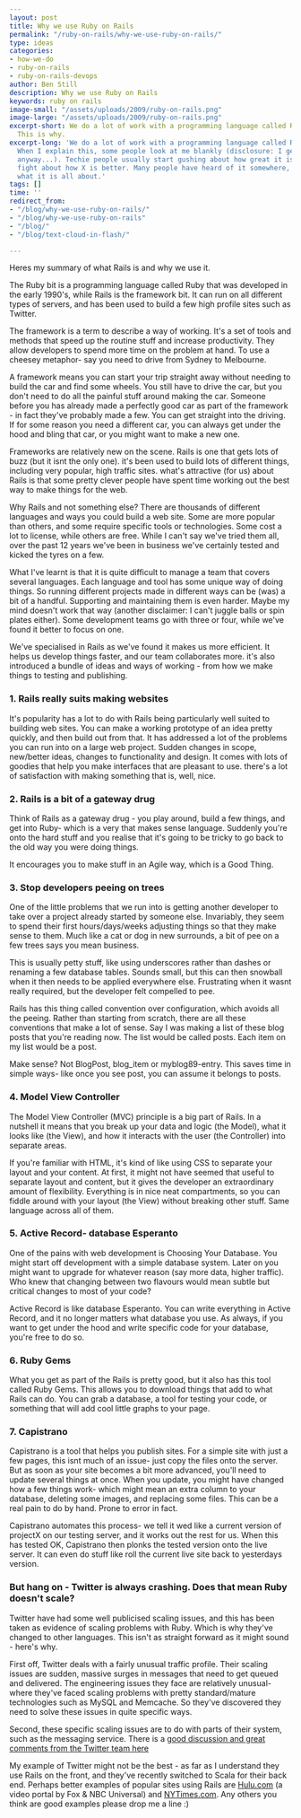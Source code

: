 ```yaml
---
layout: post
title: Why we use Ruby on Rails
permalink: "/ruby-on-rails/why-we-use-ruby-on-rails/"
type: ideas
categories:
- how-we-do
- ruby-on-rails
- ruby-on-rails-devops
author: Ben Still
description: Why we use Ruby on Rails
keywords: ruby on rails
image-small: "/assets/uploads/2009/ruby-on-rails.png"
image-large: "/assets/uploads/2009/ruby-on-rails.png"
excerpt-short: We do a lot of work with a programming language called Ruby on Rails.
  This is why.
excerpt-long: 'We do a lot of work with a programming language called Ruby on Rails.
  When I explain this, some people look at me blankly (disclosure: I get that a lot
  anyway...). Techie people usually start gushing about how great it is, or want a
  fight about how X is better. Many people have heard of it somewhere, but are unsure
  what it is all about.'
tags: []
time: ''
redirect_from:
- "/blog/why-we-use-ruby-on-rails/"
- "/blog/why-we-use-ruby-on-rails"
- "/blog/"
- "/blog/text-cloud-in-flash/"

---
```

Heres my summary of what Rails is and why we use it.

The Ruby bit is a programming language called Ruby that was developed in the early 1990's, while Rails is the framework bit. It can run on all different types of servers, and has been used to build a few high profile sites such as Twitter.

The framework is a term to describe a way of working. It's a set of tools and methods that speed up the routine stuff and increase productivity. They allow developers to spend more time on the problem at hand. To use a cheesey metaphor- say you need to drive from Sydney to Melbourne.

A framework means you can start your trip straight away without needing to build the car and find some wheels. You still have to drive the car, but you don't need to do all the painful stuff around making the car. Someone before you has already made a perfectly good car as part of the framework - in fact they've probably made a few. You can get straight into the driving. If for some reason you need a different car, you can always get under the hood and bling that car, or you might want to make a new one.

Frameworks are relatively new on the scene. Rails is one that gets lots of buzz (but it isnt the only one). it's been used to build lots of different things, including very popular, high traffic sites. what's attractive (for us) about Rails is that some pretty clever people have spent time working out the best way to make things for the web.

Why Rails and not something else? There are thousands of different languages and ways you could build a web site. Some are more popular than others, and some require specific tools or technologies. Some cost a lot to license, while others are free. While I can't say we've tried them all, over the past 12 years we've been in business we've certainly tested and kicked the tyres on a few.

What I've learnt is that it is quite difficult to manage a team that covers several languages. Each language and tool has some unique way of doing things. So running different projects made in different ways can be (was) a bit of a handful. Supporting and maintaining them is even harder. Maybe my mind doesn't work that way (another disclaimer: I can't juggle balls or spin plates either). Some development teams go with three or four, while we've found it better to focus on one.

We've specialised in Rails as we've found it makes us more efficient. It helps us develop things faster, and our team collaborates more. it's also introduced a bundle of ideas and ways of working - from how we make things to testing and publishing.

### 1. Rails **really** suits making websites

It's popularity has a lot to do with Rails being particularly well suited to building web sites. You can make a working prototype of an idea pretty quickly, and then build out from that. It has addressed a lot of the problems you can run into on a large web project. Sudden changes in scope, new/better ideas, changes to functionality and design. It comes with lots of goodies that help you make interfaces that are pleasant to use. there's a lot of satisfaction with making something that is, well, nice.

### 2. Rails is a bit of a gateway drug

Think of Rails as a gateway drug - you play around, build a few things, and get into Ruby- which is a very that makes sense language. Suddenly you're onto the hard stuff and you realise that it's going to be tricky to go back to the old way you were doing things.

It encourages you to make stuff in an Agile way, which is a Good Thing.

### 3. Stop developers peeing on trees

One of the little problems that we run into is getting another developer to take over a project already started by someone else. Invariably, they seem to spend their first hours/days/weeks adjusting things so that they make sense to them. Much like a cat or dog in new surrounds, a bit of pee on a few trees says you mean business.

This is usually petty stuff, like using underscores rather than dashes or renaming a few database tables. Sounds small, but this can then snowball when it then needs to be applied everywhere else. Frustrating when it wasnt really required, but the developer felt compelled to pee.

Rails has this thing called convention over configuration, which avoids all the peeing. Rather than starting from scratch, there are all these conventions that make a lot of sense. Say I was making a list of these blog posts that you're reading now. The list would be called posts. Each item on my list would be a post.

Make sense? Not BlogPost, blog_item or myblog89-entry. This saves time in simple ways- like once you see post, you can assume it belongs to posts.

### 4. Model View Controller

The Model View Controller (MVC) principle is a big part of Rails. In a nutshell it means that you break up your data and logic (the Model), what it looks like (the View), and how it interacts with the user (the Controller) into separate areas.

If you're familiar with HTML, it's kind of like using CSS to separate your layout and your content. At first, it might not have seemed that useful to separate layout and content, but it gives the developer an extraordinary amount of flexibility. Everything is in nice neat compartments, so you can fiddle around with your layout (the View) without breaking other stuff. Same language across all of them.

### 5. Active Record- database Esperanto

One of the pains with web development is Choosing Your Database. You might start off development with a simple database system. Later on you might want to upgrade for whatever reason (say more data, higher traffic). Who knew that changing between two flavours would mean subtle but critical changes to most of your code?

Active Record is like database Esperanto. You can write everything in Active Record, and it no longer matters what database you use. As always, if you want to get under the hood and write specific code for your database, you're free to do so.

### 6. Ruby Gems

What you get as part of the Rails is pretty good, but it also has this tool called Ruby Gems. This allows you to download things that add to what Rails can do. You can grab a database, a tool for testing your code, or something that will add cool little graphs to your page.

### 7. Capistrano

Capistrano is a tool that helps you publish sites. For a simple site with just a few pages, this isnt much of an issue- just copy the files onto the server. But as soon as your site becomes a bit more advanced, you'll need to update several things at once. When you update, you might have changed how a few things work- which might mean an extra column to your database, deleting some images, and replacing some files. This can be a real pain to do by hand. Prone to error in fact.

Capistrano automates this process- we tell it wed like a current version of projectX on our testing server, and it works out the rest for us. When this has tested OK, Capistrano then plonks the tested version onto the live server. It can even do stuff like roll the current live site back to yesterdays version.

### But hang on - Twitter is always crashing. Does that mean Ruby doesn't scale?

Twitter have had some well publicised scaling issues, and this has been taken as evidence of scaling problems with Ruby. Which is why they've changed to other languages. This isn't as straight forward as it might sound - here's why.

First off, Twitter deals with a fairly unusual traffic profile. Their scaling issues are sudden, massive surges in messages that need to get queued and delivered. The engineering issues they face are relatively unusual- where they've faced scaling problems with pretty standard/mature technologies such as MySQL and Memcache. So they've discovered they need to solve these issues in quite specific ways.

Second, these specific scaling issues are to do with parts of their system, such as the messaging service. There is a [good discussion and great comments from the Twitter team here](https://unlimitednovelty.com/2009/04/twitter-blaming-ruby-for-their-mistakes.html)

My example of Twitter might not be the best - as far as I understand they use Rails on the front, and they've recently switched to Scala for their back end. Perhaps better examples of popular sites using Rails are [Hulu.com](https://hulu.com) (a video portal by Fox & NBC Universal) and [NYTimes.com](https://nytimes.com). Any others you think are good examples please drop me a line :)